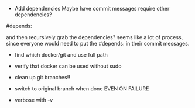 * Add dependencies
Maybe have commit messages require other dependencies?

#depends: <CHANGE-ID>

and then recursively grab the dependencies? seems like a lot of process, since
everyone would need to put the #depends: in their commit messages.




* find which docker/git and use full path

* verify that docker can be used without sudo

* clean up git branches!!

* switch to original branch when done EVEN ON FAILURE

* verbose with -v

